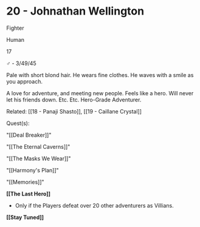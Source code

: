 # 20 - Johnathan Wellington

Fighter

Human

17

♂ - 3/49/45

Pale with short blond hair. He wears fine clothes. He waves with a smile as you approach.

  

A love for adventure, and meeting new people. Feels like a hero. Will never let his friends down. Etc. Etc. Hero-Grade Adventurer.

Related: [[18 - Panaji Shasto]], [[19 - Caillane Crystal]]

Quest(s):

"[[Deal Breaker]]"

"[[The Eternal Caverns]]"

"[[The Masks We Wear]]"

"[[Harmony's Plan]]"

"[[Memories]]"

  

**[[The Last Hero]]**
- Only if the Players defeat over 20 other adventurers as Villians.

**[[Stay Tuned]]**

  
